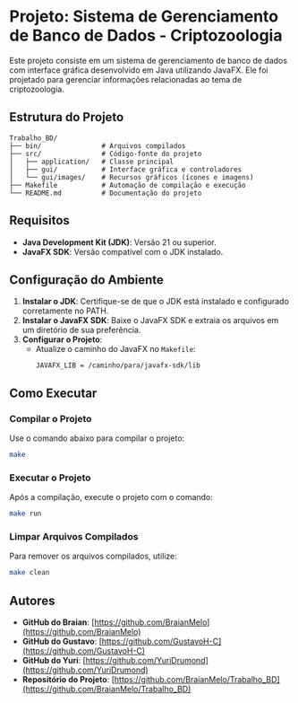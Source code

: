 # Projeto: Sistema de Gerenciamento de Banco de Dados - Criptozoologia

Este projeto consiste em um sistema de gerenciamento de banco de dados com interface gráfica desenvolvido em Java utilizando JavaFX. Ele foi projetado para gerenciar informações relacionadas ao tema de criptozoologia.

## Estrutura do Projeto

```
Trabalho_BD/
├── bin/               # Arquivos compilados
├── src/               # Código-fonte do projeto
│   ├── application/   # Classe principal
│   ├── gui/           # Interface gráfica e controladores
│   └── gui/images/    # Recursos gráficos (ícones e imagens)
├── Makefile           # Automação de compilação e execução
└── README.md          # Documentação do projeto
```

## Requisitos

- **Java Development Kit (JDK)**: Versão 21 ou superior.
- **JavaFX SDK**: Versão compatível com o JDK instalado.

## Configuração do Ambiente

1. **Instalar o JDK**: Certifique-se de que o JDK está instalado e configurado corretamente no PATH.
2. **Instalar o JavaFX SDK**: Baixe o JavaFX SDK e extraia os arquivos em um diretório de sua preferência.
3. **Configurar o Projeto**:
   - Atualize o caminho do JavaFX no `Makefile`:
     ```
     JAVAFX_LIB = /caminho/para/javafx-sdk/lib
     ```

## Como Executar

### Compilar o Projeto

Use o comando abaixo para compilar o projeto:
```bash
make
```

### Executar o Projeto

Após a compilação, execute o projeto com o comando:
```bash
make run
```

### Limpar Arquivos Compilados

Para remover os arquivos compilados, utilize:
```bash
make clean
```

## Autores

- **GitHub do Braian**: [https://github.com/BraianMelo](https://github.com/BraianMelo)
- **GitHub do Gustavo**: [https://github.com/GustavoH-C](https://github.com/GustavoH-C)
- **GitHub do Yuri**: [https://github.com/YuriDrumond](https://github.com/YuriDrumond)
- **Repositório do Projeto**: [https://github.com/BraianMelo/Trabalho_BD](https://github.com/BraianMelo/Trabalho_BD)
